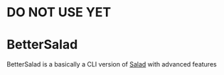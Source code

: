 # DO NOT USE YET

# BetterSalad
BetterSalad is a basically a CLI version of [Salad](https://salad.com) with advanced features
